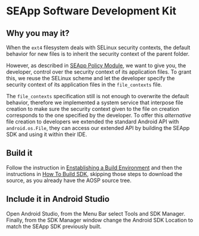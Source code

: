 # SEApp Software Development Kit

## Why you may it?

When the `ext4` filesystem deals with SELinux security contexts, the default
behavior for new files is to inherit the security context of the parent folder.

However, as described in [SEApp Policy Module](README.md), we want to give you, 
the developer, control over the security context of its application files.
To grant this, we reuse the SELinux scheme and let the developer specify the 
security context of its application files in the `file_contexts` file.

The `file_contexts` specification still is not enough to overwrite the default
behavior, therefore we implemented a system service that interpose file
creation to make sure the security context given to the file on creation
corresponds to the one specified by the developer.
To offer this _alternative_ file creation to developers we extended the
standard Android API with `android.os.File`, they can access our extended
API by building the SEApp SDK and using it within their IDE.

## Build it

Follow the instruction in [Enstablishing a Build Environment](https://android.googlesource.com/platform/sdk/+/master/docs/howto_build_SDK.txt)
and then the instructions in [How To Build SDK](https://android.googlesource.com/platform/sdk/+/master/docs/howto_build_SDK.txt),
skipping those steps to download the source, as you already have the AOSP source tree.

## Include it in Android Studio

Open Android Studio, from the Menu Bar select Tools and SDK Manager.
Finally, from the SDK Manager window change the Android SDK Location to match
the SEApp SDK previously built.

